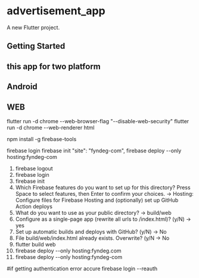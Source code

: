 # advertisement_app

A new Flutter project.

## Getting Started

## this app for two platform
## Android
## WEB


flutter run -d chrome --web-browser-flag "--disable-web-security"
flutter run -d chrome --web-renderer html

npm install -g firebase-tools

firebase login
firebase init
"site": "fyndeg-com",
firebase deploy --only hosting:fyndeg-com


1) firebase logout
2) firebase login
3) firebase init
4) Which Firebase features do you want to set up for this directory? Press Space to select features, then Enter to confirm your choices.
   -> Hosting: Configure files for Firebase Hosting and (optionally) set up GitHub Action deploys
5) What do you want to use as your public directory?
   -> build/web
6) Configure as a single-page app (rewrite all urls to /index.html)? (y/N)
   -> yes
7) Set up automatic builds and deploys with GitHub? (y/N) 
   -> No
8) File build/web/index.html already exists. Overwrite? (y/N
    -> No
9) flutter build web
10) firebase deploy --only hosting:fyndeg.com
10) firebase deploy --only hosting:fyndeg-com


#if getting authentication error accure
firebase login --reauth      